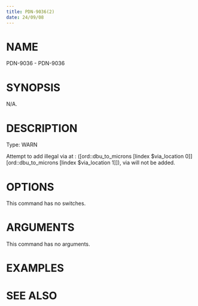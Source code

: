 ```yaml
---
title: PDN-9036(2)
date: 24/09/08
---
```


# NAME

PDN-9036 - PDN-9036

# SYNOPSIS

N/A.

# DESCRIPTION

Type: WARN

Attempt to add illegal via at : ([ord::dbu_to_microns [lindex $via_location 0]] [ord::dbu_to_microns [lindex $via_location 1]]), via will not be added.

# OPTIONS

This command has no switches.

# ARGUMENTS

This command has no arguments.

# EXAMPLES

# SEE ALSO
